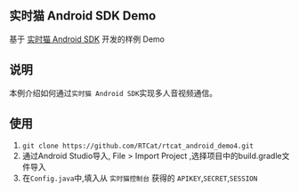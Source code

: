 ## 实时猫 Android SDK Demo
基于 [实时猫 Android SDK](https://shishimao.com) 开发的样例 Demo

## 说明
本例介绍如何通过`实时猫 Android SDK`实现多人音视频通信。

## 使用

1. `git clone https://github.com/RTCat/rtcat_android_demo4.git`
2. 通过Android Studio导入, File > Import Project ,选择项目中的build.gradle文件导入
3. 在`Config.java`中,填入从 `实时猫控制台` 获得的 `APIKEY`,`SECRET`,`SESSION`





